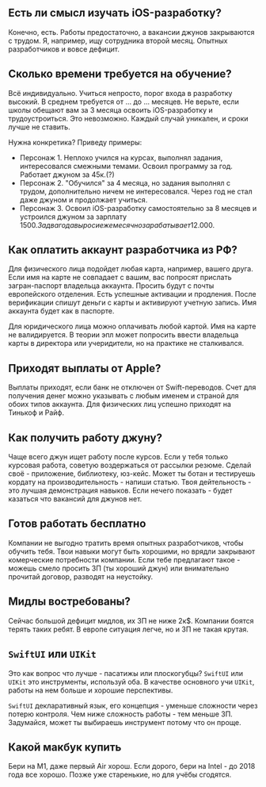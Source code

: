 ## Есть ли смысл изучать iOS-разработку?

Конечно, есть. Работы предостаточно, а вакансии джунов закрываются с трудом. Я, например, ищу сотрудника второй месяц. Опытных разработчиков и вовсе дефицит.

## Сколько времени требуется на обучение? 

Всё индивидуально. Учиться непросто, порог входа в разработку высокий. В среднем требуется от ... до ... месяцев. Не верьте, если школы обещают вам за 3 месяца освоить iOS-разработку и трудоустроиться. Это невозможно. Каждый случай уникален, и сроки лучше не ставить.

Нужна конкретика? Приведу примеры:
- Персонаж 1. Неплохо учился на курсах, выполнял задания, интересовался смежными темами. Освоил программу за год. Работает джуном за 45к.(?) 
- Персонаж 2. "Обучился" за 4 месяца, но задания выполнял с трудом, дополнительно ничем не интересовался. Через год не стал даже джуном и продолжает учиться.
- Персонаж 3. Освоил iOS-разработку самостоятельно за 8 месяцев и устроился джуном за зарплату 1500$. За два года вырос и  ежемесячно зарабатывает 12.000$.

## Как оплатить аккаунт разработчика из РФ?

Для физического лица подойдет любая карта, например, вашего друга. Если имя на карте не совпадает с вашим, вас попросят прислать загран-паспорт владельца аккаунта. Просить будут с почты европейского отделения. Есть успешные активации и продления. После верификации спишут деньги с карты и активируют учетную запись. Имя аккаунта будет как в паспорте.

Для юридического лица можно оплачивать любой картой. Имя на карте не валидируется. В теории эпл может попросить ввести владельца карты в директора или учеридители, но на практике не сталкивался.

## Приходят выплаты от Apple?

Выплаты приходят, если банк не отключен от Swift-переводов. Счет для получения денег можно указывать с любым именем и страной для обоих типов аккаунта. Для физических лиц успешно приходят на Тинькоф и Райф.

## Как получить работу джуну?

Чаще всего джун ищет работу после курсов. Если у тебя только курсовая работа, советую воздержаться от рассылки резюме. Сделай своё - приложение, библиотеку, юз-кейс. Может ты ботан и тестируешь кордату на производительность - напиши статью. Твоя дейтельность - это лучшая демонстрация навыков. Если нечего показать - будет казаться что вакансий для джунов нет.

## Готов работать бесплатно

Компании не выгодно тратить время опытных разработчиков, чтобы обучить тебя. Твои навыки могут быть хорошими, но врядли закрывают комерческие потребности компании. Если тебе предлагают такое - можешь смело просить ЗП (ты хороший джун) или внимательно прочитай договор, разводят на неустойку.

## Мидлы востребованы?

Сейчас большой дефицит мидлов, их ЗП не ниже 2к$. Компании боятся терять таких ребят. В европе ситуация легче, но и ЗП не такая крутая. 

## `SwiftUI` или `UIKit`

Это как вопрос что лучше - пасатижы или плоскогубцы? `SwiftUI` или `UIKit` это инструменты, используй оба. В качестве основного учи `UIKit`, работы на нем больше и хорошие перспективы. 

`SwiftUI` декларативный язык, его концепция - уменьше сложности через потерю контроля. Чем ниже сложность работы - тем меньше ЗП. Задумайся, может ты выбираешь инструмент потому что он проще.

## Какой макбук купить

Бери на M1, даже первый Air хорош. Если дорого, бери на Intel - до 2018 года все хорошо. Позже уже старенькие, но для учёбы сгодятся.
